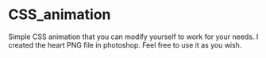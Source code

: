 CSS_animation
=============

Simple CSS animation that you can modify yourself to work for your needs. I created the heart PNG file in photoshop. Feel free to use it as you wish.